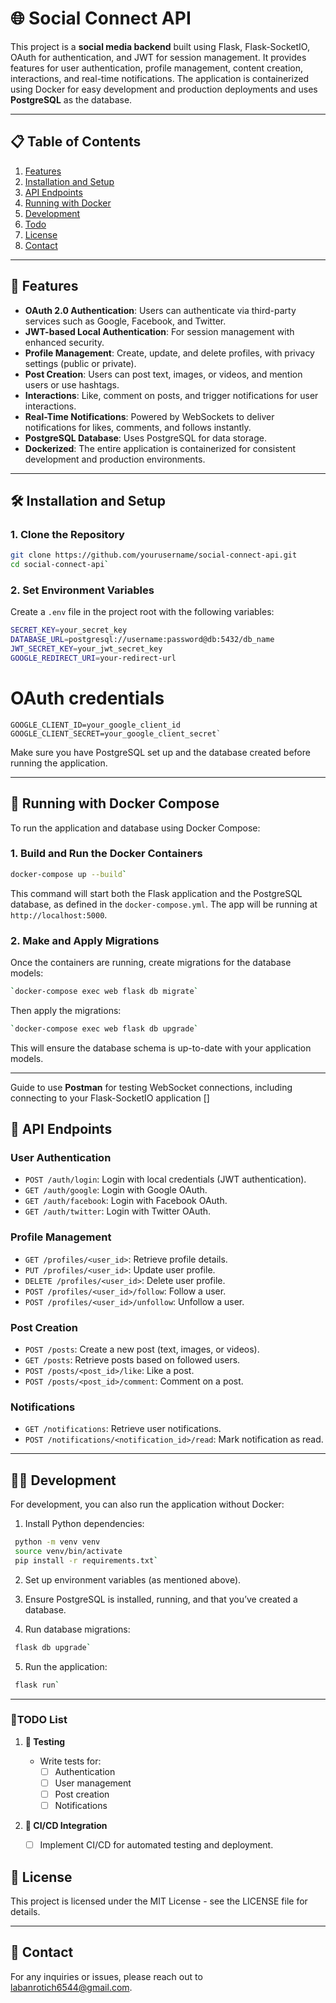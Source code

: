 # 🌐 Social Connect API

This project is a **social media backend** built using Flask, Flask-SocketIO, OAuth for authentication, and JWT for session management. It provides features for user authentication, profile management, content creation, interactions, and real-time notifications. The application is containerized using Docker for easy development and production deployments and uses **PostgreSQL** as the database.

----------

## 📋 Table of Contents

1.  [Features](#features)
2.  [Installation and Setup](#installation-and-setup)
3.  [API Endpoints](#api-endpoints)
4.  [Running with Docker](#running-with-docker)
5.  [Development](#development)
6.   [Todo](#Todo)
7.  [License](#license)
8.  [Contact](#contact)

----------

## 🚀 Features

-   **OAuth 2.0 Authentication**: Users can authenticate via third-party services such as Google, Facebook, and Twitter.
-   **JWT-based Local Authentication**: For session management with enhanced security.
-   **Profile Management**: Create, update, and delete profiles, with privacy settings (public or private).
-   **Post Creation**: Users can post text, images, or videos, and mention users or use hashtags.
-   **Interactions**: Like, comment on posts, and trigger notifications for user interactions.
-   **Real-Time Notifications**: Powered by WebSockets to deliver notifications for likes, comments, and follows instantly.
-   **PostgreSQL Database**: Uses PostgreSQL for data storage.
-   **Dockerized**: The entire application is containerized for consistent development and production environments.

----------

## 🛠️ Installation and Setup

### 1. Clone the Repository

```bash
git clone https://github.com/yourusername/social-connect-api.git
cd social-connect-api` 
```
### 2. Set Environment Variables

Create a `.env` file in the project root with the following variables:

```bash
SECRET_KEY=your_secret_key
DATABASE_URL=postgresql://username:password@db:5432/db_name
JWT_SECRET_KEY=your_jwt_secret_key
GOOGLE_REDIRECT_URI=your-redirect-url
```
# OAuth credentials
```
GOOGLE_CLIENT_ID=your_google_client_id
GOOGLE_CLIENT_SECRET=your_google_client_secret` 
```
Make sure you have PostgreSQL set up and the database created before running the application.

----------

## 🐳 Running with Docker Compose

To run the application and database using Docker Compose:

### 1. Build and Run the Docker Containers

```bash
docker-compose up --build` 
```
This command will start both the Flask application and the PostgreSQL database, as defined in the `docker-compose.yml`. The app will be running at `http://localhost:5000`.

### 2. Make and Apply Migrations

Once the containers are running, create migrations for the database models:

```bash
`docker-compose exec web flask db migrate` 
```
Then apply the migrations:

```bash
`docker-compose exec web flask db upgrade` 
```
This will ensure the database schema is up-to-date with your application models.

----------

Guide to use **Postman** for testing WebSocket connections, including connecting to your Flask-SocketIO application []

## 📡 API Endpoints

### **User Authentication**

-   `POST /auth/login`: Login with local credentials (JWT authentication).
-   `GET /auth/google`: Login with Google OAuth.
-   `GET /auth/facebook`: Login with Facebook OAuth.
-   `GET /auth/twitter`: Login with Twitter OAuth.

### **Profile Management**

-   `GET /profiles/<user_id>`: Retrieve profile details.
-   `PUT /profiles/<user_id>`: Update user profile.
-   `DELETE /profiles/<user_id>`: Delete user profile.
-   `POST /profiles/<user_id>/follow`: Follow a user.
-   `POST /profiles/<user_id>/unfollow`: Unfollow a user.

### **Post Creation**

-   `POST /posts`: Create a new post (text, images, or videos).
-   `GET /posts`: Retrieve posts based on followed users.
-   `POST /posts/<post_id>/like`: Like a post.
-   `POST /posts/<post_id>/comment`: Comment on a post.

### **Notifications**

-   `GET /notifications`: Retrieve user notifications.
-   `POST /notifications/<notification_id>/read`: Mark notification as read.

----------

## 🧑‍💻 Development

For development, you can also run the application without Docker:

1.  Install Python dependencies:
    
   ``` bash
    python -m venv venv
    source venv/bin/activate
    pip install -r requirements.txt` 
   ```
2.  Set up environment variables (as mentioned above).
    
3.  Ensure PostgreSQL is installed, running, and that you’ve created a database.
    
4.  Run database migrations:
    
   ``` bash
    flask db upgrade` 
   ```
5.  Run the application:
    
   ```bash
    flask run` 
   ```

----------

### 📝TODO List

1.  **🧪 Testing**
    
    -   Write tests for:
        -  [ ]  Authentication
        -   [ ]  User management
        -  [ ]   Post creation
        -   [ ]  Notifications
2.  **🔄 CI/CD Integration**
    
    - [ ]   Implement CI/CD for automated testing and deployment.

## 📜 License

This project is licensed under the MIT License - see the LICENSE file for details.

----------

## 📧 Contact

For any inquiries or issues, please reach out to labanrotich6544@gmail.com.